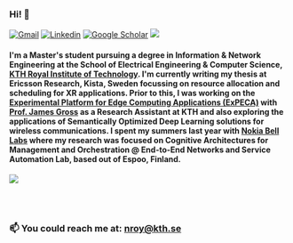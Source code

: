 ### Hi! 👋


[![Gmail](https://img.shields.io/badge/-Gmail-c14438?style=flat&logo=Gmail&logoColor=white&link=mailto:neelabhro16171@iiitd.ac.in)](mailto:neelabhro16171@iiitd.ac.in)
[![Linkedin](https://img.shields.io/badge/-LinkedIn-0077B5?style=flat&logo=Linkedin&logoColor=white&link=https://www.linkedin.com/in/neelabhro-roy)](https://www.linkedin.com/in/neelabhro-roy)
[![Google Scholar](https://img.shields.io/badge/-Google%20Scholar-blue)](https://scholar.google.com/citations?hl=en&user=yvq-vc0AAAAJ)
![](https://komarev.com/ghpvc/?username=neelabhro&color=blue)


#### I'm a Master's student pursuing a degree in Information & Network Engineering at the School of Electrical Engineering & Computer Science, [KTH Royal Institute of Technology](https://www.kth.se/en). I'm currently writing my thesis at Ericsson Research, Kista, Sweden focussing on resource allocation and scheduling for XR applications. Prior to this, I was working on the [Experimental Platform for Edge Computing Applications (ExPECA)](https://www.jamesgross.org/research/expeca/) with [Prof. James Gross](https://www.kth.se/profile/jamesgr) as a Research Assistant at KTH and also exploring the applications of Semantically Optimized Deep Learning solutions for wireless communications. I spent my summers last year with [Nokia Bell Labs](https://www.bell-labs.com/#gref) where my research was focused on Cognitive Architectures for Management and Orchestration @ End-to-End Networks and Service Automation Lab, based out of Espoo, Finland.

<a href="https://github.com/neelabhro/github-readme-stats">
  <img align="center" src="https://github-readme-stats.vercel.app/api?username=neelabhro&show_icons=true&theme=dark&show=stars&include_all_commits=true" />
</a>

<br></br>
### 📫 You could reach me at: nroy@kth.se 
